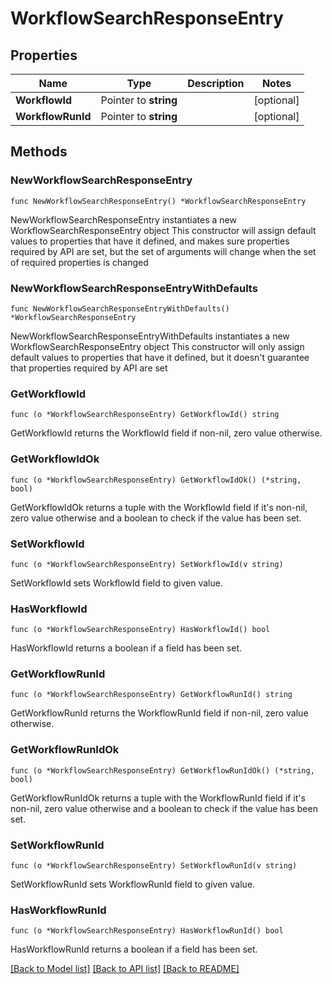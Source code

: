 # WorkflowSearchResponseEntry

## Properties

Name | Type | Description | Notes
------------ | ------------- | ------------- | -------------
**WorkflowId** | Pointer to **string** |  | [optional] 
**WorkflowRunId** | Pointer to **string** |  | [optional] 

## Methods

### NewWorkflowSearchResponseEntry

`func NewWorkflowSearchResponseEntry() *WorkflowSearchResponseEntry`

NewWorkflowSearchResponseEntry instantiates a new WorkflowSearchResponseEntry object
This constructor will assign default values to properties that have it defined,
and makes sure properties required by API are set, but the set of arguments
will change when the set of required properties is changed

### NewWorkflowSearchResponseEntryWithDefaults

`func NewWorkflowSearchResponseEntryWithDefaults() *WorkflowSearchResponseEntry`

NewWorkflowSearchResponseEntryWithDefaults instantiates a new WorkflowSearchResponseEntry object
This constructor will only assign default values to properties that have it defined,
but it doesn't guarantee that properties required by API are set

### GetWorkflowId

`func (o *WorkflowSearchResponseEntry) GetWorkflowId() string`

GetWorkflowId returns the WorkflowId field if non-nil, zero value otherwise.

### GetWorkflowIdOk

`func (o *WorkflowSearchResponseEntry) GetWorkflowIdOk() (*string, bool)`

GetWorkflowIdOk returns a tuple with the WorkflowId field if it's non-nil, zero value otherwise
and a boolean to check if the value has been set.

### SetWorkflowId

`func (o *WorkflowSearchResponseEntry) SetWorkflowId(v string)`

SetWorkflowId sets WorkflowId field to given value.

### HasWorkflowId

`func (o *WorkflowSearchResponseEntry) HasWorkflowId() bool`

HasWorkflowId returns a boolean if a field has been set.

### GetWorkflowRunId

`func (o *WorkflowSearchResponseEntry) GetWorkflowRunId() string`

GetWorkflowRunId returns the WorkflowRunId field if non-nil, zero value otherwise.

### GetWorkflowRunIdOk

`func (o *WorkflowSearchResponseEntry) GetWorkflowRunIdOk() (*string, bool)`

GetWorkflowRunIdOk returns a tuple with the WorkflowRunId field if it's non-nil, zero value otherwise
and a boolean to check if the value has been set.

### SetWorkflowRunId

`func (o *WorkflowSearchResponseEntry) SetWorkflowRunId(v string)`

SetWorkflowRunId sets WorkflowRunId field to given value.

### HasWorkflowRunId

`func (o *WorkflowSearchResponseEntry) HasWorkflowRunId() bool`

HasWorkflowRunId returns a boolean if a field has been set.


[[Back to Model list]](../README.md#documentation-for-models) [[Back to API list]](../README.md#documentation-for-api-endpoints) [[Back to README]](../README.md)


